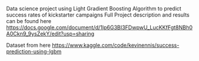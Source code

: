 Data science project using Light Gradient Boosting Algorithm to predict success rates of kickstarter campaigns
Full Project description and results can be found here 
https://docs.google.com/document/d/1lp6G3BI3FDwpwU_LucKKfFgt8NBh0A0Ckn9_9ysZekY/edit?usp=sharing

Dataset from here 
https://www.kaggle.com/code/kevinennis/success-prediction-using-lgbm
